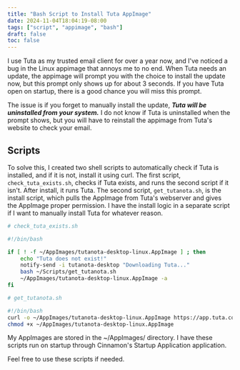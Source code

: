 ```yaml
---
title: "Bash Script to Install Tuta AppImage"
date: 2024-11-04T18:04:19-08:00
tags: ["script", "appimage", "bash"]
draft: false
toc: false
---
```


I use Tuta as my trusted email client for over a year now, and I've noticed a bug in the Linux appimage that annoys me to no end. When Tuta needs an update, the appimage will prompt you with the choice to install the update now, but this prompt only shows up for about 3 seconds. If you have Tuta open on startup, there is a good chance you will miss this prompt.

<!--more-->

The issue is if you forget to manually install the update, ***Tuta will be uninstalled from your system.*** I do not know if Tuta is uninstalled when the prompt shows, but you will have to reinstall the appimage from Tuta's website to check your email.

## Scripts

To solve this, I created two shell scripts to automatically check if Tuta is installed, and if it is not, install it using curl. The first script, `check_tuta_exists.sh`, checks if Tuta exists, and runs the second script if it isn't. After install, it runs Tuta. The second script, `get_tutanota.sh`, is the install script, which pulls the AppImage from Tuta's webserver and gives the AppImage proper permission. I have the install logic in a separate script if I want to manually install Tuta for whatever reason.

```bash
# check_tuta_exists.sh

#!/bin/bash

if [ ! -f ~/AppImages/tutanota-desktop-linux.AppImage ] ; then
	echo "Tuta does not exist!"
	notify-send -i tutanota-desktop "Downloading Tuta..."
	bash ~/Scripts/get_tutanota.sh
	~/AppImages/tutanota-desktop-linux.AppImage -a
fi
```

```bash
# get_tutanota.sh

#!/bin/bash
curl -o ~/AppImages/tutanota-desktop-linux.AppImage https://app.tuta.com/desktop/tutanota-desktop-linux.AppImage
chmod +x ~/AppImages/tutanota-desktop-linux.AppImage
```

My AppImages are stored in the ~/AppImages/ directory. I have these scripts run on startup through Cinnamon's Startup Application application.

Feel free to use these scripts if needed.
